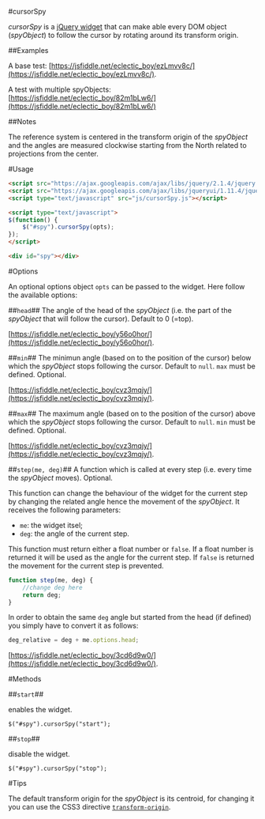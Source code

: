 #cursorSpy

*cursorSpy* is a [jQuery widget](https://learn.jquery.com/plugins/stateful-plugins-with-widget-factory/) that can make able every DOM object (*spyObject*) to follow the cursor by rotating around its transform origin.


##Examples

A base test:
[https://jsfiddle.net/eclectic_boy/ezLmvv8c/](https://jsfiddle.net/eclectic_boy/ezLmvv8c/).

A test with multiple spyObjects:
[https://jsfiddle.net/eclectic_boy/82m1bLw6/](https://jsfiddle.net/eclectic_boy/82m1bLw6/)

##Notes

The reference system is centered in the transform origin of the *spyObject* and the angles are measured clockwise starting from the North related to projections from the center.


#Usage

```html    
<script src="https://ajax.googleapis.com/ajax/libs/jquery/2.1.4/jquery.min.js"></script>
<script src="https://ajax.googleapis.com/ajax/libs/jqueryui/1.11.4/jquery-ui.min.js"></script>
<script type="text/javascript" src="js/cursorSpy.js"></script>

<script type="text/javascript">
$(function() {
	$("#spy").cursorSpy(opts);
});
</script>

<div id="spy"></div>
```

#Options

An optional options object `opts` can be passed to the widget. Here follow the available options:

##`head`##
The angle of the head of the *spyObject* (i.e. the part of the *spyObject* that will follow the cursor). Default to 0 (=top).

[https://jsfiddle.net/eclectic_boy/y56o0hor/](https://jsfiddle.net/eclectic_boy/y56o0hor/).

##`min`##
The minimun angle (based on to the position of the cursor) below which the *spyObject* stops following the cursor. Default to `null`. `max` must be defined. Optional.

[https://jsfiddle.net/eclectic_boy/cvz3mqjy/](https://jsfiddle.net/eclectic_boy/cvz3mqjy/).

##`max`##
The maximum angle (based on to the position of the cursor) above which the *spyObject* stops following the cursor. Default to `null`. `min` must be defined. Optional.

[https://jsfiddle.net/eclectic_boy/cvz3mqjy/](https://jsfiddle.net/eclectic_boy/cvz3mqjy/).

##`step(me, deg)`##
A function which is called at every step (i.e. every time the *spyObject* moves). Optional.

This function can change the behaviour of the widget for the current step by changing the related angle hence the movement of the *spyObject*.
It receives the following parameters:

 - `me`: the widget itsel;
 - `deg`: the angle of the current step.

This function must return either a float number or `false`.
If a float number is returned it will be used as the angle for the current step.
If `false` is returned the movement for the current step is prevented.

```javascript
function step(me, deg) {
	//change deg here
	return deg;
}
```
In order to obtain the same `deg` angle but started from the head (if defined) you simply have to convert it as follows:

```javascript
deg_relative = deg + me.options.head;
```

[https://jsfiddle.net/eclectic_boy/3cd6d9w0/](https://jsfiddle.net/eclectic_boy/3cd6d9w0/).


#Methods

##`start`##

enables the widget.
```
$("#spy").cursorSpy("start");
```

##`stop`##

disable the widget.
```
$("#spy").cursorSpy("stop");
```

#Tips

The default transform origin for the *spyObject* is its centroid, for changing it you can use the CSS3 directive [`transform-origin`](http://www.w3schools.com/cssref/css3_pr_transform-origin.asp).
